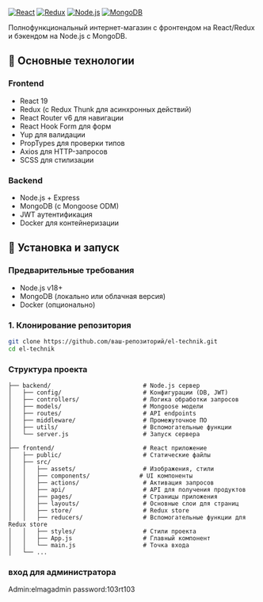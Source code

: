 [![React](https://img.shields.io/badge/React-19.0-blue)](https://reactjs.org)
[![Redux](https://img.shields.io/badge/Redux-4.x-purple)](https://redux.js.org)
[![Node.js](https://img.shields.io/badge/Node.js-18.x-green)](https://nodejs.org)
[![MongoDB](https://img.shields.io/badge/MongoDB-6.x-green)](https://www.mongodb.com)

Полнофункциональный интернет-магазин с фронтендом на React/Redux и бэкендом на Node.js с MongoDB.

## 📌 Основные технологии

### Frontend

- React 19
- Redux (с Redux Thunk для асинхронных действий)
- React Router v6 для навигации
- React Hook Form для форм
- Yup для валидации
- PropTypes для проверки типов
- Axios для HTTP-запросов
- SCSS для стилизации

### Backend

- Node.js + Express
- MongoDB (с Mongoose ODM)
- JWT аутентификация
- Docker для контейнеризации

## 🚀 Установка и запуск

### Предварительные требования

- Node.js v18+
- MongoDB (локально или облачная версия)
- Docker (опционально)

### 1. Клонирование репозитория

```bash
git clone https://github.com/ваш-репозиторий/el-technik.git
cd el-technik
```

### Структура проекта

```
├── backend/                          # Node.js сервер
│   ├── config/                       # Конфигурации (DB, JWT)
│   ├── controllers/                  # Логика обработки запросов
│   ├── models/                       # Mongoose модели
│   ├── routes/                       # API endpoints
│   ├── middleware/                   # Промежуточное ПО
│   ├── utils/                        # Вспомогательные функции
│   └── server.js                     # Запуск сервера
│
├── frontend/                         # React приложение
│   ├── public/                       # Статические файлы
│   ├── src/
│   │   ├── assets/                   # Изображения, стили
│   │   ├── components/              # UI компоненты
│   │   ├── actions/                  # Активация запросов
│   │   ├── api/                      # API для получения продуктов
│   │   ├── pages/                    # Страницы приложения
│   │   ├── layouts/                  # Основные слои для страниц
│   │   ├── store/                    # Redux store
│   │   ├── reducers/                 # Вспомогательные функции для Redux store
│   │   ├── styles/                   # Стили проекта
│   │   ├── App.js                    # Главный компонент
│   │   └── main.js                   # Точка входа
│   └── ...
```

### вход для администратора

Admin:elmagadmin
password:103rt103
